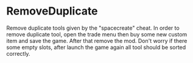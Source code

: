 # RemoveDuplicate
Remove duplicate tools given by the "spacecreate" cheat.
In order to remove duplicate tool, open the trade menu then buy some new custom item and save the game. After that remove the mod. Don't worry if there some empty slots, after launch the game again all tool should be sorted correctly.
